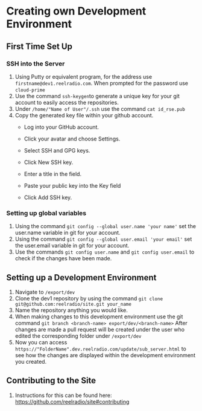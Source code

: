 Creating own Development Environment
=====================================
## First Time Set Up
### SSH into the Server
1.	Using Putty or equivalent program, for the address use `firstname@dev1.reelradio.com`. When prompted for the password use `cloud-prime`
2.	Use the command `ssh-keygen`to generate a unique key for your git account to easily access the repositories.
3.  Under `/home/"Name of User"/.ssh` use the command `cat id_rse.pub`
4.	Copy the generated key file within your github account.
    + Log into your GitHub account.
  
    + Click your avatar and choose Settings.
  
    + Select SSH and GPG keys.
  
    + Click New SSH key.
  
    + Enter a title in the field.
  
    + Paste your public key into the Key field
  
    + Click Add SSH key.
  
### Setting up global variables
1.	Using the command `git config --global user.name 'your name'` set the user.name variable in git for your account.
2.	Using the command `git config --global user.email 'your email'` set the user.email variable in git for your account.
3.	Use the commands `git config user.name` and `git config user.email` to check if the changes have been made.

## Setting up a Development Environment
1.	Navigate to `/export/dev`
2.	Clone the dev1 repository by using the command `git clone git@github.com:reelradio/site.git your_name`
3.	Name the repository anything you would like.
4.	When making changes to this development environment use the git command `git branch <branch-name> export/dev/<branch-name>` After changes are made a pull request will be created under the user who edited the corresponding folder under `/export/dev`
5.	Now you can access `https://"FolderName".dev.reelradio.com/update/sub_server.html` to see how the changes are displayed within the development environment you created.

## Contributing to the Site
1. Instructions for this can be found here: https://github.com/reelradio/site#contributing 
